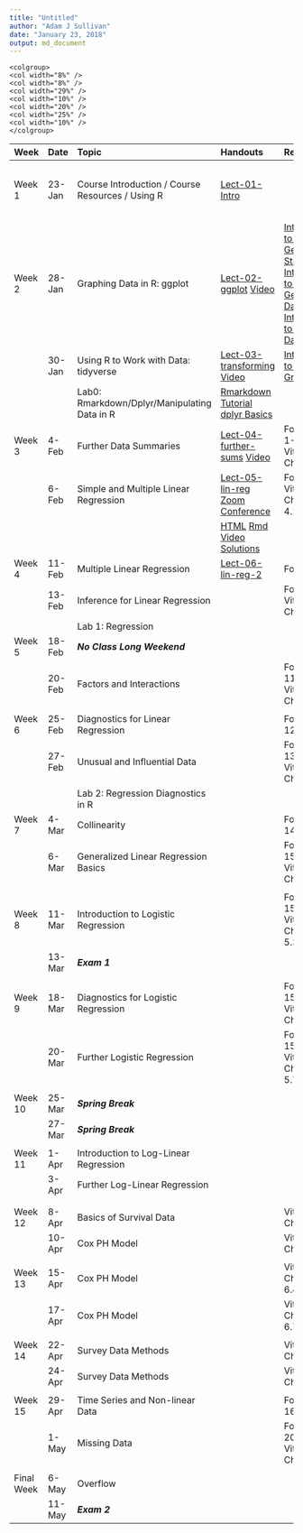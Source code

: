 ```yaml
---
title: "Untitled"
author: "Adam J Sullivan"
date: "January 23, 2018"
output: md_document
---
```


```
<colgroup>
<col width="8%" />
<col width="8%" />
<col width="29%" />
<col width="10%" />
<col width="20%" />
<col width="25%" />
<col width="10%" />
</colgroup>
```




|Week       |Date   |Topic                                            |Handouts                                                                                                                             |Readings                                                                                                                                                                                                                                                                                                                                                         |HW                                                                                                                                                            |Project |
|:----------|:------|:------------------------------------------------|:------------------------------------------------------------------------------------------------------------------------------------|:----------------------------------------------------------------------------------------------------------------------------------------------------------------------------------------------------------------------------------------------------------------------------------------------------------------------------------------------------------------|:-------------------------------------------------------------------------------------------------------------------------------------------------------------|:-------|
|Week 1     |23-Jan |Course Introduction / Course Resources / Using R |[Lect-01-Intro](../Notes/lect-01-intro.html)                                                                                         |                                                                                                                                                                                                                                                                                                                                                                 |Install [Rstudio](https://www.rstudio.com/products/rstudio/download3/) and [Go through Introduction to R](https://php-1511-2511.github.io/Introduction-to-R/) |        |
|Week 2     |28-Jan |Graphing Data in R: ggplot                       |[Lect-02-ggplot](../Notes/lect-02-ggplot.html)  [Video](https://vimeo.com/314023798/c3b6d8849e)                                      |[Introduction to R: Getting Started](http://statseducation.com/Introduction-to-R/modules/getting%20started/about-this-course/) [Introduction to R: Getting Data](http://statseducation.com/Introduction-to-R/modules/getting%20data/data-wrangling/), [Introduction to R: Tidy Data](http://statseducation.com/Introduction-to-R/modules/tidy%20data/tidy-data/) |                                                                                                                                                              |        |
|           |30-Jan |Using R to Work with Data: tidyverse             |[Lect-03-transforming](../Notes/lect-03-transforming.html) [Video](https://vimeo.com/314336000/6280e1e876)                           |[Intoduction to R: Graphics](http://statseducation.com/Introduction-to-R/modules/graphics/ggplot2/)                                                                                                                                                                                                                                                              |                                                                                                                                                              |        |
|           |       |Lab0: Rmarkdown/Dplyr/Manipulating Data in R     |[Rmarkdown Tutorial](https://www.youtube.com/watch?v=MIlzQpXlJNk) [dplyr Basics ](https://www.youtube.com/watch?v=jWjqLW-u3hc&t=2s)  |                                                                                                                                                                                                                                                                                                                                                                 |                                                                                                                                                              |        |
|Week 3     |4-Feb  |Further Data Summaries                           |[Lect-04-further-sums](../Notes/lect-04-further-sums.html) [Video](https://vimeo.com/315580004/4398153a3d)                           |Fox Chap 1-3, Vittinghoff Chap 2                                                                                                                                                                                                                                                                                                                                 |                                                                                                                                                              |        |
|           |6-Feb  |Simple and Multiple Linear Regression            |[Lect-05-lin-reg](../Notes/lect-05-lin-reg.html) [Zoom Conference](https://brown.zoom.us/j/4125611331)                               |Fox Chap 5, Vittinghoff Chaps 3.3, 4.1-4.4                                                                                                                                                                                                                                                                                                                       |[HW1](../homework/hw1.html)                                                                                                                                   |        |
|           |       |                                                 |[HTML](../labs/lab1.html) [Rmd](../labs/lab1.Rmd) [Video](https://vimeo.com/254748467/7723da70df) [Solutions](../labs/lab1_sol.html) |                                                                                                                                                                                                                                                                                                                                                                 |                                                                                                                                                              |        |
|Week 4     |11-Feb |Multiple Linear Regression                       |[Lect-06-lin-reg-2](../Notes/lect-06-lin-reg-2.html)                                                                                 |Fox Chap 6                                                                                                                                                                                                                                                                                                                                                       |                                                                                                                                                              |        |
|           |13-Feb |Inference for Linear Regression                  |                                                                                                                                     |Fox Chap 7, Vittinghoff Chap 4.6                                                                                                                                                                                                                                                                                                                                 |                                                                                                                                                              |        |
|           |       |Lab 1: Regression                                |                                                                                                                                     |                                                                                                                                                                                                                                                                                                                                                                 |                                                                                                                                                              |        |
|Week 5     |18-Feb |***No Class Long Weekend***                      |                                                                                                                                     |                                                                                                                                                                                                                                                                                                                                                                 |                                                                                                                                                              |        |
|           |20-Feb |Factors and Interactions                         |                                                                                                                                     |Fox Chap 11, Vittinghoff Chap 4.7                                                                                                                                                                                                                                                                                                                                |                                                                                                                                                              |        |
|           |       |                                                 |                                                                                                                                     |                                                                                                                                                                                                                                                                                                                                                                 |                                                                                                                                                              |        |
|Week 6     |25-Feb |Diagnostics for Linear Regression                |                                                                                                                                     |Fox Chap 12                                                                                                                                                                                                                                                                                                                                                      |                                                                                                                                                              |        |
|           |27-Feb |Unusual and Influential Data                     |                                                                                                                                     |Fox Chap 13, Vittinghoff Chap 4.8                                                                                                                                                                                                                                                                                                                                |                                                                                                                                                              |        |
|           |       |Lab 2: Regression Diagnostics in R               |                                                                                                                                     |                                                                                                                                                                                                                                                                                                                                                                 |                                                                                                                                                              |        |
|Week 7     |4-Mar  |Collinearity                                     |                                                                                                                                     |Fox Chap 14                                                                                                                                                                                                                                                                                                                                                      |                                                                                                                                                              |        |
|           |6-Mar  |Generalized Linear Regression Basics             |                                                                                                                                     |Fox Chap 15, Vittinghoff Chap 5.1                                                                                                                                                                                                                                                                                                                                |                                                                                                                                                              |        |
|           |       |                                                 |                                                                                                                                     |                                                                                                                                                                                                                                                                                                                                                                 |                                                                                                                                                              |        |
|Week 8     |11-Mar |Introduction to Logistic Regression              |                                                                                                                                     |Fox Chap 15, Vittinghoff Chap 5.2-5.3                                                                                                                                                                                                                                                                                                                            |                                                                                                                                                              |        |
|           |13-Mar |***Exam 1***                                     |                                                                                                                                     |                                                                                                                                                                                                                                                                                                                                                                 |                                                                                                                                                              |        |
|           |       |                                                 |                                                                                                                                     |                                                                                                                                                                                                                                                                                                                                                                 |                                                                                                                                                              |        |
|Week 9     |18-Mar |Diagnostics for Logistic Regression              |                                                                                                                                     |Fox Chap 15, Vittinghoff Chap 5.4                                                                                                                                                                                                                                                                                                                                |                                                                                                                                                              |        |
|           |20-Mar |Further Logistic Regression                      |                                                                                                                                     |Fox Chap 15, Vittinghoff Chap 5.5-5.7                                                                                                                                                                                                                                                                                                                            |                                                                                                                                                              |        |
|           |       |                                                 |                                                                                                                                     |                                                                                                                                                                                                                                                                                                                                                                 |                                                                                                                                                              |        |
|Week 10    |25-Mar |***Spring Break***                               |                                                                                                                                     |                                                                                                                                                                                                                                                                                                                                                                 |                                                                                                                                                              |        |
|           |27-Mar |***Spring Break***                               |                                                                                                                                     |                                                                                                                                                                                                                                                                                                                                                                 |                                                                                                                                                              |        |
|           |       |                                                 |                                                                                                                                     |                                                                                                                                                                                                                                                                                                                                                                 |                                                                                                                                                              |        |
|Week 11    |1-Apr  |Introduction to Log-Linear Regression            |                                                                                                                                     |                                                                                                                                                                                                                                                                                                                                                                 |                                                                                                                                                              |        |
|           |3-Apr  |Further Log-Linear Regression                    |                                                                                                                                     |                                                                                                                                                                                                                                                                                                                                                                 |                                                                                                                                                              |        |
|           |       |                                                 |                                                                                                                                     |                                                                                                                                                                                                                                                                                                                                                                 |                                                                                                                                                              |        |
|           |       |                                                 |                                                                                                                                     |                                                                                                                                                                                                                                                                                                                                                                 |                                                                                                                                                              |        |
|Week 12    |8-Apr  |Basics of Survival Data                          |                                                                                                                                     |Vittinghoff Chap 6.1                                                                                                                                                                                                                                                                                                                                             |                                                                                                                                                              |        |
|           |10-Apr |Cox PH Model                                     |                                                                                                                                     |Vittinghoff Chap 6.2                                                                                                                                                                                                                                                                                                                                             |                                                                                                                                                              |        |
|           |       |                                                 |                                                                                                                                     |                                                                                                                                                                                                                                                                                                                                                                 |                                                                                                                                                              |        |
|Week 13    |15-Apr |Cox PH Model                                     |                                                                                                                                     |Vittinghoff Chap 6.3-6.4                                                                                                                                                                                                                                                                                                                                         |                                                                                                                                                              |        |
|           |17-Apr |Cox PH Model                                     |                                                                                                                                     |Vittinghoff Chap 6.5-6.7                                                                                                                                                                                                                                                                                                                                         |                                                                                                                                                              |        |
|           |       |                                                 |                                                                                                                                     |                                                                                                                                                                                                                                                                                                                                                                 |                                                                                                                                                              |        |
|Week 14    |22-Apr |Survey Data Methods                              |                                                                                                                                     |Vittinghoff Chap 12                                                                                                                                                                                                                                                                                                                                              |                                                                                                                                                              |        |
|           |24-Apr |Survey Data Methods                              |                                                                                                                                     |Vittinghoff Chap 12                                                                                                                                                                                                                                                                                                                                              |                                                                                                                                                              |        |
|           |       |                                                 |                                                                                                                                     |                                                                                                                                                                                                                                                                                                                                                                 |                                                                                                                                                              |        |
|Week 15    |29-Apr |Time Series and Non-linear Data                  |                                                                                                                                     |Fox Chap 16-17                                                                                                                                                                                                                                                                                                                                                   |                                                                                                                                                              |        |
|           |1-May  |Missing Data                                     |                                                                                                                                     |Fox Chap 20, Vittinghoff Chap 11                                                                                                                                                                                                                                                                                                                                 |                                                                                                                                                              |        |
|           |       |                                                 |                                                                                                                                     |                                                                                                                                                                                                                                                                                                                                                                 |                                                                                                                                                              |        |
|Final Week |6-May  |Overflow                                         |                                                                                                                                     |                                                                                                                                                                                                                                                                                                                                                                 |                                                                                                                                                              |        |
|           |11-May |***Exam 2***                                     |                                                                                                                                     |                                                                                                                                                                                                                                                                                                                                                                 |                                                                                                                                                              |        |

